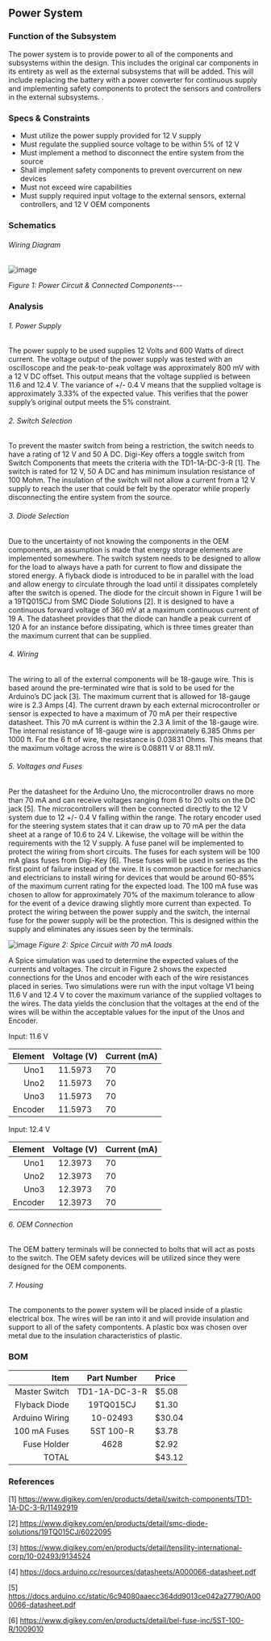 Power System
-------
### Function of the Subsystem
The power system is to provide power to all of the components and subsystems within the design. This includes the original car components in its entirety as well as the external subsystems that will be added. This will include replacing the battery with a power converter for continuous supply and implementing safety components to protect the sensors and controllers in the external subsystems. . 

### Specs & Constraints
- Must utilize the power supply provided for 12 V supply
- Must regulate the supplied source voltage to be within 5% of 12 V
- Must implement a method to disconnect the entire system from the source
- Shall implement safety components to prevent overcurrent on new devices
- Must not exceed wire capabilities
- Must supply required input voltage to the external sensors, external controllers, and 12 V OEM components

### Schematics
###### Wiring Diagram

![image](https://user-images.githubusercontent.com/117474411/218824610-17d01ba9-17e7-400f-a1b1-a72dd9e47a0b.png)

_Figure 1: Power Circuit & Connected Components_---

### Analysis
###### 1. Power Supply
The power supply to be used supplies 12 Volts and 600 Watts of direct current. The voltage output of the power supply was tested with an oscilloscope and the peak-to-peak voltage was approximately 800 mV with a 12 V DC offset. This output means that the voltage supplied is between 11.6 and 12.4 V. The variance of +/- 0.4 V means that the supplied voltage is approximately 3.33% of the expected value. This verifies that the power supply’s original output meets the 5% constraint.  

###### 2. Switch Selection
To prevent the master switch from being a restriction, the switch needs to have a rating of 12 V and 50 A DC. Digi-Key offers a toggle switch from Switch Components that meets the criteria with the TD1-1A-DC-3-R [1]. The switch is rated for 12 V, 50 A DC and has minimum insulation resistance of 100 Mohm. The insulation of the switch will not allow a current from a 12 V supply to reach the user that could be felt by the operator while properly disconnecting the entire system from the source.

###### 3. Diode Selection 
Due to the uncertainty of not knowing the components in the OEM components, an assumption is made that energy storage elements are implemented somewhere. The switch system needs to be designed to allow for the load to always have a path for current to flow and dissipate the stored energy. A flyback diode is introduced to be in parallel with the load and allow energy to circulate through the load until it dissipates completely after the switch is opened.
The diode for the circuit shown in Figure 1 will be a 19TQ015CJ from SMC Diode Solutions [2]. It is designed to have a continuous forward voltage of 360 mV at a maximum continuous current of 19 A. The datasheet provides that the diode can handle a peak current of 120 A for an instance before dissipating, which is three times greater than the maximum current that can be supplied.

###### 4. Wiring
The wiring to all of the external components will be 18-gauge wire. This is based around the pre-terminated wire that is sold to be used for the Arduino’s DC jack [3]. The maximum current that is allowed for 18-gauge wire is 2.3 Amps [4]. The current drawn by each external microcontroller or sensor is expected to have a maximum of 70 mA per their respective datasheet. This 70 mA current is within the 2.3 A limit of the 18-gauge wire. The internal resistance of 18-gauge wire is approximately 6.385 Ohms per 1000 ft. For the 6 ft of wire, the resistance is 0.03831 Ohms. This means that the maximum voltage across the wire is 0.08811 V or 88.11 mV.  

###### 5. Voltages and Fuses
Per the datasheet for the Arduino Uno, the microcontroller draws no more than 70 mA and can receive voltages ranging from 6 to 20 volts on the DC jack [5]. The microcontrollers will then be connected directly to the 12 V system due to 12 +/- 0.4 V falling within the range. The rotary encoder used for the steering system states that it can draw up to 70 mA per the data sheet at a range of 10.6 to 24 V. Likewise, the voltage will be within the requirements with the 12 V supply.
A fuse panel will be implemented to protect the wiring from short circuits. The fuses for each system will be 100 mA glass fuses from Digi-Key [6]. These fuses will be used in series as the first point of failure instead of the wire. It is common practice for mechanics and electricians to install wiring for devices that would be around 60-85% of the maximum current rating for the expected load. The 100 mA fuse was chosen to allow for approximately 70% of the maximum tolerance to allow for the event of a device drawing slightly more current than expected. 
To protect the wiring between the power supply and the switch, the internal fuse for the power supply will be the protection. This is designed within the supply and eliminates any issues seen by the terminals.

![image](https://user-images.githubusercontent.com/117474411/217126300-f78afd84-9ca5-42df-b907-6aa4385e1d3c.png)
_Figure 2: Spice Circuit with 70 mA loads_

A Spice simulation was used to determine the expected values of the currents and voltages. The circuit in Figure 2 shows the expected connections for the Unos and encoder with each of the wire resistances placed in series. Two simulations were run with the input voltage V1 being 11.6 V and 12.4 V to cover the maximum variance of the supplied voltages to the wires. The data yields the conclusion that the voltages at the end of the wires will be within the acceptable values for the input of the Unos and Encoder. 

Input: 11.6 V 

| Element | Voltage (V) | Current (mA) |
|--------:|:-----------:|:-------------|
| Uno1    | 11.5973     | 70           |
| Uno2    | 11.5973     | 70           |
| Uno3    | 11.5973     | 70           |
| Encoder | 11.5973     | 70           |

Input: 12.4 V 

| Element | Voltage (V) | Current (mA) |
|--------:|:-----------:|:-------------|
| Uno1    | 12.3973     | 70           |
| Uno2    | 12.3973     | 70           |
| Uno3    | 12.3973     | 70           |
| Encoder | 12.3973     | 70           |


###### 6. OEM Connection
The OEM battery terminals will be connected to bolts that will act as posts to the switch. The OEM safety devices will be utilized since they were designed for the OEM components. 

###### 7. Housing
The components to the power system will be placed inside of a plastic electrical box. The wires will be ran into it and will provide insulation and support to all of the safety compontents. A plastic box was chosen over metal due to the insulation characteristics of plastic.

### BOM

|Item              | Part Number   |Price   |
|-----------------:|:-------------:|:-------|
| Master Switch    | TD1-1A-DC-3-R |$5.08   |
| Flyback Diode    | 19TQ015CJ     |$1.30   |
| Arduino Wiring   | 10-02493      |$30.04  |
| 100 mA Fuses     | 5ST 100-R     |$3.78   |
| Fuse Holder      | 4628          |$2.92   |
| TOTAL            |               |$43.12  |

### References
[1] https://www.digikey.com/en/products/detail/switch-components/TD1-1A-DC-3-R/11492919

[2] https://www.digikey.com/en/products/detail/smc-diode-solutions/19TQ015CJ/6022095

[3] https://www.digikey.com/en/products/detail/tensility-international-corp/10-02493/9134524

[4] https://docs.arduino.cc/resources/datasheets/A000066-datasheet.pdf

[5] https://docs.arduino.cc/static/6c94080aaecc364dd9013ce042a27790/A000066-datasheet.pdf

[6] https://www.digikey.com/en/products/detail/bel-fuse-inc/5ST-100-R/1009010

